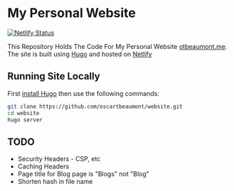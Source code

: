 # My Personal Website

[![Netlify Status](https://api.netlify.com/api/v1/badges/a3c6a3ce-fa33-4b02-8443-05ab8dd5278b/deploy-status)](https://app.netlify.com/sites/otbeaumontme/deploys)

This Repository Holds The Code For My Personal Website [otbeaumont.me](https://otbeaumont.me). The site is built using [Hugo](https://gohugo.io) and hosted on [Netlify](https://www.netlify.com)

## Running Site Locally

First [install Hugo](https://gohugo.io/getting-started/installing) then use the following commands:

```bash
git clone https://github.com/oscartbeaumont/website.git
cd website
hugo server
```

## TODO

- Security Headers - CSP, etc
- Caching Headers
- Page title for Blog page is "Blogs" not "Blog"
- Shorten hash in file name

